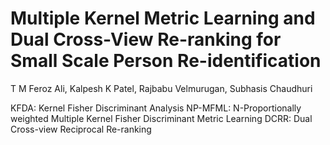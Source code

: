 # Multiple Kernel Metric Learning and Dual Cross-View Re-ranking for Small Scale Person Re-identification
T M Feroz Ali, Kalpesh K Patel, Rajbabu Velmurugan, Subhasis Chaudhuri

KFDA: Kernel Fisher Discriminant Analysis
NP-MFML: N-Proportionally weighted Multiple Kernel Fisher Discriminant Metric Learning
DCRR: Dual Cross-view Reciprocal Re-ranking

